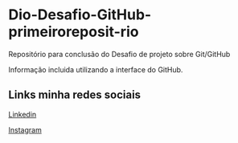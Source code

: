 # Dio-Desafio-GitHub-primeiroreposit-rio
Repositório para conclusão do Desafio de projeto sobre Git/GitHub

Informação incluida utilizando a interface do GitHub.

## Links minha redes sociais

[Linkedin](https://www.linkedin.com/in/nilton-junior-5915a2238/)

[Instagram](https://www.instagram.com/njunior.dev/)
